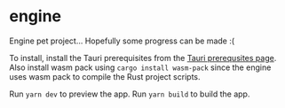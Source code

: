 # engine

Engine pet project... Hopefully some progress can be made :(

To install, install the Tauri prerequisites from the [Tauri prerequsites page](https://tauri.app/v1/guides/getting-started/prerequisites/). Also install wasm pack using `cargo install wasm-pack` since the engine uses wasm pack to compile the Rust project scripts.

Run `yarn dev` to preview the app. Run `yarn build` to build the app.